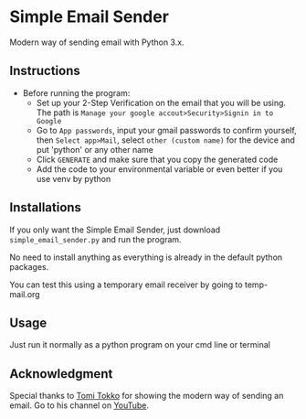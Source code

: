 # Simple Email Sender
Modern way of sending email with Python 3.x.

## Instructions
- Before running the program:
	- Set up your 2-Step Verification on the email that you will be using. The path is
	`Manage your google accout>Security>Signin in to Google`
	- Go to `App passwords`, input your gmail passwords to confirm yourself, then `Select app>Mail`, select `other (custom name)` for the device and put 'python' or any other name
	- Click `GENERATE` and make sure that you copy the generated code
	- Add the code to your environmental variable or even better if you use venv by python

## Installations
If you only want the Simple Email Sender, just download `simple_email_sender.py` and run the program.

No need to install anything as everything is already in the default python packages.

You can test this using a temporary email receiver by going to temp-mail.org

## Usage
Just run it normally as a python program on your cmd line or terminal

## Acknowledgment
Special thanks to [Tomi Tokko](https://github.com/tomitokko) for showing the modern way of sending an email. Go to his channel on [YouTube](https://www.youtube.com/c/CodeWithTomi).